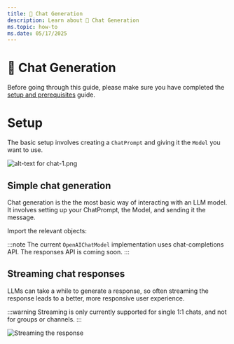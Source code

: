 ```yaml
---
title: 💬 Chat Generation
description: Learn about 💬 Chat Generation
ms.topic: how-to
ms.date: 05/17/2025
---
```



# 💬 Chat Generation

Before going through this guide, please make sure you have completed the [setup and prerequisites](./setup-and-prereqs.md) guide.

# Setup

The basic setup involves creating a `ChatPrompt` and giving it the `Model` you want to use.

![alt-text for chat-1.png](~/assets/diagrams/chat-1.png)

## Simple chat generation

Chat generation is the the most basic way of interacting with an LLM model. It involves setting up your ChatPrompt, the Model, and sending it the message.

Import the relevant objects:

<FileCodeBlock
    lang="typescript"
    src="/generated-snippets/ts/index.snippet.ai-imports.ts"
/>

<FileCodeBlock
    lang="typescript"
    src="/generated-snippets/ts/index.snippet.simple-chat.ts"
/>

:::note
The current `OpenAIChatModel` implementation uses chat-completions API. The responses API is coming soon.
:::

## Streaming chat responses

LLMs can take a while to generate a response, so often streaming the response leads to a better, more responsive user experience.

:::warning
Streaming is only currently supported for single 1:1 chats, and not for groups or channels.
:::

<FileCodeBlock
    lang="typescript"
    src="/generated-snippets/ts/index.snippet.streaming-chat.ts"
/>

![Streaming the response](/screenshots/streaming-chat.gif)
